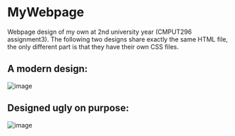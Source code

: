 # MyWebpage  
Webpage design of my own at 2nd university year (CMPUT296 assignment3).
The following two designs share exactly the same HTML file, the only different part is that they have their own CSS files.

## A modern design:  
![image](https://github.com/JayLiuUA/MyWebpage/blob/master/screenshots/good_looking.png)

## Designed ugly on purpose:  
![image](https://github.com/JayLiuUA/MyWebpage/blob/master/screenshots/ugly_looking.png)
